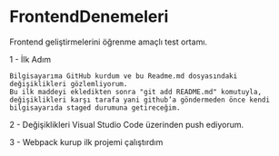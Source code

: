 # FrontendDenemeleri
Frontend geliştirmelerini öğrenme amaçlı test ortamı.


1 - İlk Adım

    Bilgisayarıma GitHub kurdum ve bu Readme.md dosyasındaki değişiklikleri gözlemliyorum.
    Bu ilk maddeyi ekledikten sonra "git add README.md" komutuyla, değişiklikleri karşı tarafa yani github’a göndermeden önce kendi bilgisayarıda staged durumuna getireceğim.

2 - Değişiklikleri Visual Studio Code üzerinden push ediyorum.

3 - Webpack kurup ilk projemi çalıştırdım